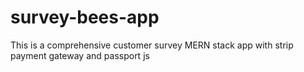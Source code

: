 # survey-bees-app
This is a comprehensive customer survey MERN stack app with strip payment gateway and passport js
